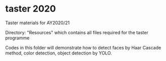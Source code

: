 # taster 2020
Taster materials for AY2020/21

Directory: "Resources" which contains all files required for the taster programme

Codes in this folder will demonstrate how to detect faces by Haar Cascade method, color detection, object detection by YOLO.
